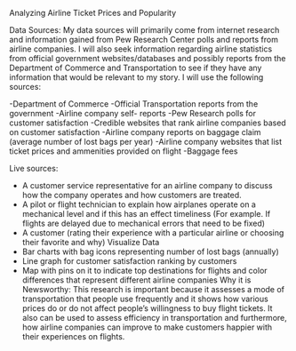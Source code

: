 Analyzing Airline Ticket Prices and Popularity

Data Sources: My data sources will primarily come from internet research and information gained from Pew Research Center polls and reports from airline companies. I will also seek information regarding airline statistics from official government websites/databases and possibly reports from the Department of Commerce and Transportation to see if they have any information that would be relevant to my story. I will use the following sources:

-Department of Commerce
-Official Transportation reports from the government
-Airline company self- reports
-Pew Research polls for customer satisfaction
-Credible websites that rank airline companies based on customer satisfaction
-Airline company reports on baggage claim (average number of lost bags per year)
-Airline company websites that list ticket prices and ammenities provided on flight
-Baggage fees

Live sources:
- A customer service representative for an airline company to discuss how the company operates and how customers are treated.
- A pilot or flight technician to explain how airplanes operate on a mechanical level and if this has an effect timeliness (For example. If flights are delayed due to mechanical errors that need to be fixed)
- A customer (rating their experience with a particular airline or choosing their favorite and why)
Visualize Data
- Bar charts with bag icons representing number of lost bags (annually)
- Line graph for customer satisfaction ranking by customers
- Map with pins on it to indicate top destinations for flights and color differences that represent different airline companies
Why it is Newsworthy:
This research is important because it assesses a mode of transportation that people use frequently and it shows how various prices do or do not affect people’s willingness to buy flight tickets. It also can be used to assess efficiency in transportation and furthermore, how airline companies can improve to make customers happier with their experiences on flights.
